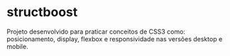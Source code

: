 # structboost
Projeto desenvolvido para praticar conceitos de CSS3 como: posicionamento, display, flexbox e responsividade nas versões desktop e mobile.

